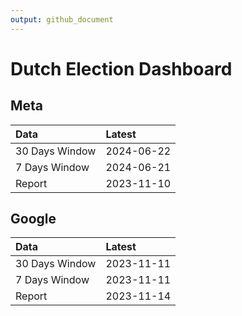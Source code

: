 ```yaml
---
output: github_document
---
```


# Dutch Election Dashboard



## Meta


|Data           |Latest     |
|:--------------|:----------|
|30 Days Window |2024-06-22 |
|7 Days Window  |2024-06-21 |
|Report         |2023-11-10 |

## Google


|Data           |Latest     |
|:--------------|:----------|
|30 Days Window |2023-11-11 |
|7 Days Window  |2023-11-11 |
|Report         |2023-11-14 |
